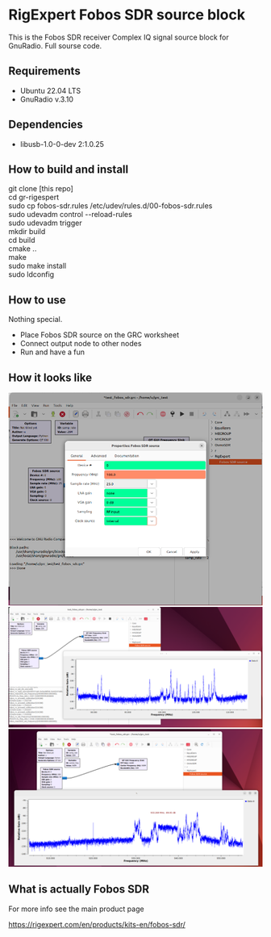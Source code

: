 # RigExpert Fobos SDR source block

This is the Fobos SDR receiver Complex IQ signal source block for GnuRadio. Full sourse code.

## Requirements

- Ubuntu 22.04 LTS
- GnuRadio v.3.10

## Dependencies

- libusb-1.0-0-dev 2:1.0.25

## How to build and install

git clone [this repo]<br />
cd gr-rigespert<br />
sudo cp fobos-sdr.rules /etc/udev/rules.d/00-fobos-sdr.rules<br />
sudo udevadm control --reload-rules<br />
sudo udevadm trigger<br />
mkdir build<br />
cd build<br />
cmake ..<br />
make<br />
sudo make install<br />
sudo ldconfig<br />

## How to use

Nothing special.
- Place Fobos SDR source on the GRC worksheet
- Connect output node to other nodes
- Run and have a fun

## How it looks like

<img src="./showimg/Screenshot001.png" scale="50%"/><br />
<img src="./showimg/Screenshot002.png" scale="50%"/><br />
<img src="./showimg/Screenshot003.png" scale="50%"/><br />

## What is actually Fobos SDR

For more info see the main product page

https://rigexpert.com/en/products/kits-en/fobos-sdr/
